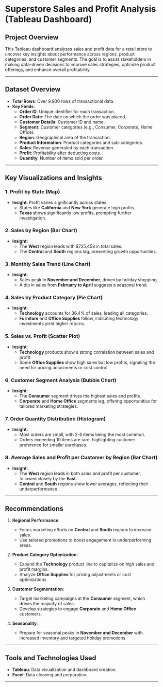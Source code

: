 # Superstore Sales and Profit Analysis (Tableau Dashboard)

## Project Overview
This Tableau dashboard analyzes sales and profit data for a retail store to uncover key insights about performance across regions, product categories, and customer segments. The goal is to assist stakeholders in making data-driven decisions to improve sales strategies, optimize product offerings, and enhance overall profitability.

---

## Dataset Overview
- **Total Rows**: Over 9,900 rows of transactional data.
- **Key Fields**:
  - **Order ID**: Unique identifier for each transaction.
  - **Order Date**: The date on which the order was placed.
  - **Customer Details**: Customer ID and name.
  - **Segment**: Customer categories (e.g., Consumer, Corporate, Home Office).
  - **Region**: Geographical area of the transaction.
  - **Product Information**: Product categories and sub-categories.
  - **Sales**: Revenue generated by each transaction.
  - **Profit**: Profitability after deducting costs.
  - **Quantity**: Number of items sold per order.

---

## Key Visualizations and Insights

### 1. **Profit by State (Map)**
- **Insight**: Profit varies significantly across states.
  - States like **California** and **New York** generate high profits.
  - **Texas** shows significantly low profits, prompting further investigation.

### 2. **Sales by Region (Bar Chart)**
- **Insight**:
  - The **West** region leads with $725,458 in total sales.
  - The **Central** and **South** regions lag, presenting growth opportunities.

### 3. **Monthly Sales Trend (Line Chart)**
- **Insight**:
  - Sales peak in **November and December**, driven by holiday shopping.
  - A dip in sales from **February to April** suggests a seasonal trend.

### 4. **Sales by Product Category (Pie Chart)**
- **Insight**:
  - **Technology** accounts for 36.4% of sales, leading all categories.
  - **Furniture** and **Office Supplies** follow, indicating technology investments yield higher returns.

### 5. **Sales vs. Profit (Scatter Plot)**
- **Insight**:
  - **Technology** products show a strong correlation between sales and profit.
  - Some **Office Supplies** show high sales but low profits, signaling the need for pricing adjustments or cost control.

### 6. **Customer Segment Analysis (Bubble Chart)**
- **Insight**:
  - The **Consumer** segment drives the highest sales and profits.
  - **Corporate** and **Home Office** segments lag, offering opportunities for tailored marketing strategies.

### 7. **Order Quantity Distribution (Histogram)**
- **Insight**:
  - Most orders are small, with 2-6 items being the most common.
  - Orders exceeding 10 items are rare, highlighting customer preference for smaller purchases.

### 8. **Average Sales and Profit per Customer by Region (Bar Chart)**
- **Insight**:
  - The **West** region leads in both sales and profit per customer, followed closely by the **East**.
  - **Central** and **South** regions show lower averages, reflecting their underperformance.

---

## Recommendations
1. **Regional Performance**:
   - Focus marketing efforts on **Central** and **South** regions to increase sales.
   - Use tailored promotions to boost engagement in underperforming areas.

2. **Product Category Optimization**:
   - Expand the **Technology** product line to capitalize on high sales and profit margins.
   - Analyze **Office Supplies** for pricing adjustments or cost optimizations.

3. **Customer Segmentation**:
   - Target marketing campaigns at the **Consumer** segment, which drives the majority of sales.
   - Develop strategies to engage **Corporate** and **Home Office** customers.

4. **Seasonality**:
   - Prepare for seasonal peaks in **November and December** with increased inventory and targeted holiday promotions.

---

## Tools and Technologies Used
- **Tableau**: Data visualization and dashboard creation.
- **Excel**: Data cleaning and preparation.

---

